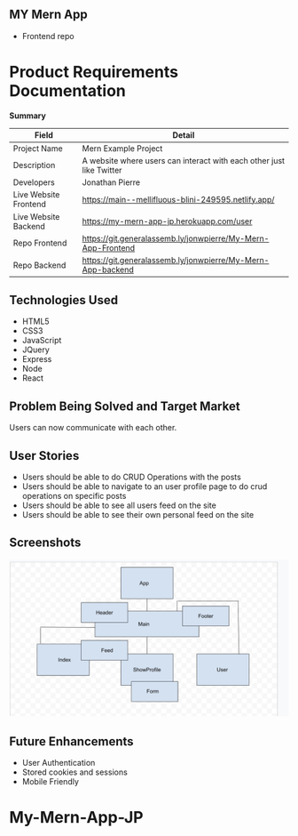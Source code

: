 ## MY Mern App 

- Frontend repo

# Product Requirements Documentation

**Summary**

| Field | Detail |
|--------|-----|
| Project Name | Mern  Example Project|
| Description | A website where users can interact with each other just like Twitter |
| Developers | Jonathan Pierre |
| Live Website Frontend | https://main--mellifluous-blini-249595.netlify.app/ |
| Live Website Backend | https://my-mern-app-jp.herokuapp.com/user |
| Repo Frontend| https://git.generalassemb.ly/jonwpierre/My-Mern-App-Frontend |
| Repo Backend|  https://git.generalassemb.ly/jonwpierre/My-Mern-App-backend |

## Technologies Used
- HTML5                  
- CSS3                   
- JavaScript             
- JQuery
- Express
- Node
- React 

## Problem Being Solved and Target Market
Users can now communicate with each other.

## User Stories
- Users should be able to do CRUD Operations with the posts 
- Users should be able to navigate to an user profile page to do crud operations on specific posts
- Users should be able to see all users feed on the site
- Users should be able to see their own personal feed on the site

## Screenshots

![Vanillaice Schema](./A9BE0ED4-6F47-46E5-80E5-B63A81D9D569.jpeg)

## Future Enhancements
- User Authentication
- Stored cookies and sessions
- Mobile Friendly
# My-Mern-App-JP
